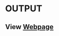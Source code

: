 # OUTPUT
## View [Webpage](https://rawcdn.githack.com/Susan0129/Module4/5641d6360b90232abda6a61ed2be07bc5dd60cf4/index.html)

